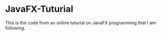 # JavaFX-Tuturial
This is the code from an online tuturial on JavaFX programming that I am following.
